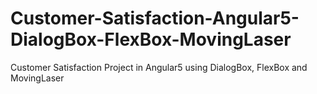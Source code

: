 # Customer-Satisfaction-Angular5-DialogBox-FlexBox-MovingLaser
Customer Satisfaction Project in Angular5 using DialogBox, FlexBox and MovingLaser
